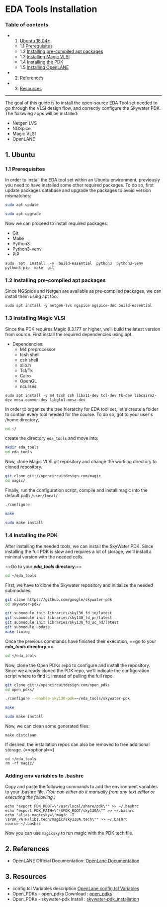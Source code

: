 # EDA Tools Installation

### Table of contents

-	1. [Ubuntu 18.04+]() 
	-	1.1 [Prerequisites]()
	-	1.2 [Installing pre-compiled apt packages]()
	-	1.3 [Installing Magic VLSI]()
	-	1.4 [Installing the PDK]()
	-	1.5 [Installing OpenLANE]()
	
	
-	2. [References](https://gitlab.com/SaredAbcar/caravel_user_project_joc/-/tree/main/#5-references)
-	3. [Resources](https://gitlab.com/SaredAbcar/caravel_user_project_joc/-/tree/main/#6-resources)
--------
The goal of this guide is to install the open-source EDA Tool set needed to go through the VLSI design flow, and correctly configure the Skywater PDK. 
The following apps will be installed:
-	Netgen LVS
-	NGSpice
-	Magic VLSI
-	OpenLANE

## 1. Ubuntu

### 1.1 Prerequisites
In order to install the EDA tool set within an Ubuntu environment, previously you need to have installed some other required packages. To do so, first update packages database and upgrade the packages to avoid version mismatches:
```sh
sudo apt update
```

```sh
sudo apt upgrade
```
Now we can proceed to install required packages:
- Git
- Make
- Python3
- Python3-venv
- PIP

```
sudo  apt  install  -y  build-essential  python3  python3-venv  python3-pip  make  git
```
### 1.2 Installing pre-compiled apt packages
Since NGSpice and Netgen are available as pre-compiled packages, we can install them using apt too.
```
sudo apt install -y netgen-lvs ngspice ngspice-doc build-essential
```
### 1.3 Installing Magic VLSI
Since the PDK requires Magic 8.3.177 or higher, we’ll build the latest version from source. First install the required dependencies using apt.
-    Dependencies:
       -  M4 preprocessor
       - tcsh shell
       - csh shell
       - xlib.h
       - Tcl/Tk
       - Cairo
       - OpenGL
       - ncurses
```
sudo apt install -y m4 tcsh csh libx11-dev tcl-dev tk-dev libcairo2-dev mesa-common-dev libglu1-mesa-dev
```
In order to organize the tree hierarchy for EDA tool set, let's create a folder to contain every tool needed for the course. To do so, got to your user's /home directory,
```sh
cd ~/
```
	
create the directory `eda_tools` and move into:
```sh
mkdir eda_tools
cd eda_tools
```
Now, clone Magic VLSI git repository and change the working directory to cloned repository.
```sh
git clone git://opencircuitdesign.com/magic
cd magic/
```
Finally, run the configuration script, compile and install magic into the default path `/user/local/`
```sh
./configure
```
```sh
make
```
```sh
sudo make install
```
### 1.4 Installing the PDK
After installing the needed tools, we can install the SkyWater PDK. Since installing the full PDK is slow and requires a lot of storage, we’ll install a minimal version with the needed cells.

==Go to your **_eda_tools_ directory**:==
```sh
cd ~/eda_tools
```

First, we have to clone the Skywater repository and initialize the needed submodules.
```sh
git clone https://github.com/google/skywater-pdk
cd skywater-pdk/
```
```sh
git submodule init libraries/sky130_fd_io/latest
git submodule init libraries/sky130_fd_pr/latest
git submodule init libraries/sky130_fd_sc_hd/latest
git submodule update
make timing
```
Once the previous commands have finished their execution, ==go to your **_eda_tools_ directory**:==
```sh
cd ~/eda_tools
```
Now, clone the Open PDKs repo to configure and install the repository. Since we already cloned the PDK repo, we’ll indicate the configuration script where to find it, instead of pulling the full repo.

```sh
git clone git://opencircuitdesign.com/open_pdks
cd open_pdks/
```
```sh
./configure --enable-sky130-pdk=~/eda_tools/skywater-pdk
```
```sh
make
```
```sh
sudo make install
```
Now, we can clean some generated files:
```
make distclean
```
If desired, the installation repos can also be removed to free additional storage. (==optional==)

```
cd ~/eda_tools
rm -rf magic/
```

### Adding env variables to .bashrc
Copy and paste the following commands to add the environment variables to your .bashrc file.
_(You can either do it manually from any text editor or executing the following.)_

```
echo "export PDK_ROOT=\"/usr/local/share/pdk\"" >> ~/.bashrc
echo "export PDK_PATH=\"\$PDK_ROOT/sky130A\"" >> ~/.bashrc
echo "alias magicsky=\"magic -T \$PDK_PATH/libs.tech/magic/sky130A.tech\"" >> ~/.bashrc
source ~/.bashrc
```
Now you can use `magicsky` to run magic with the PDK tech file.



## 2. References
- OpenLANE Official Documentation: [OpenLane Documentation](https://openlane.readthedocs.io/en/latest/reference/index.html)

## 3. Resources

- config.tcl Variables description [OpenLane config.tcl Variables](https://openlane.readthedocs.io/en/rtfd_fix/configuration/README.html)
- Open_PDKs - open_pdks Download : [open_pdks](http://opencircuitdesign.com/open_pdks/)
- Open_PDKs - skywater-pdk Install : [skywater-pdk_installation](http://opencircuitdesign.com/open_pdks/)


